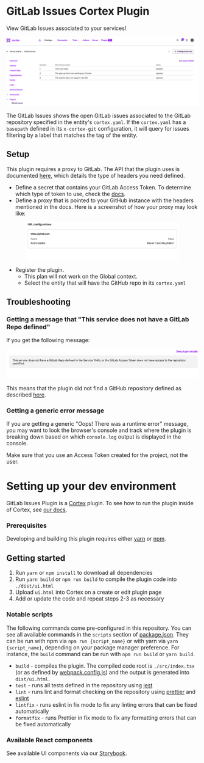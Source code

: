 # GitLab Issues Cortex Plugin

View GitLab Issues associated to your services!

<div align="center"><img src="img/gl-issues-cortex.png" width="550" /></div>

The GitLab Issues shows the open GitLab issues associated to the GitLab repository specified in the entity's `cortex.yaml`. If the `cortex.yaml` has a `basepath` defined in its `x-cortex-git` configuration, it will query for issues filtering by a label that matches the tag of the entity.

## Setup

This plugin requires a proxy to GitLab. The API that the plugin uses is documented [here](https://docs.gitlab.com/ee/api/issues.html), which details the type of headers you need defined.

- Define a secret that contains your GitLab Access Token. To determine which type of token to use, check the [docs](https://docs.gitlab.com/ee/api/rest/index.html#authentication).
- Define a proxy that is pointed to your GitHub instance with the headers mentioned in the docs. Here is a screenshot of how your proxy may look like:
<div align="center"><img src="img/gl-proxy.png" width="400" /></div>

- Register the plugin.
  - This plan will not work on the Global context.
  - Select the entity that will have the GitHub repo in its `cortex.yaml`

## Troubleshooting

### Getting a message that "This service does not have a GitLab Repo defined"

If you get the following message:

<div align="center"><img src="img/gl-no-repo-defined.png" width="540" /></div>

This means that the plugin did not find a GitHub repository defined as described [here](https://docs.cortex.io/docs/reference/integrations/github#catalog-descriptor).

### Getting a generic error message

If you are getting a generic "Oops! There was a runtime error" message, you may want to look the browser's console and track where the plugin is breaking down based on which `console.log` output is displayed in the console.

Make sure that you use an Access Token created for the project, not the user.

# Setting up your dev environment


GitLab Issues Plugin is a [Cortex](https://www.cortex.io/) plugin. To see how to run the plugin inside of Cortex, see [our docs](https://docs.cortex.io/docs/plugins).

### Prerequisites

Developing and building this plugin requires either [yarn](https://classic.yarnpkg.com/lang/en/docs/install/) or [npm](https://docs.npmjs.com/downloading-and-installing-node-js-and-npm).

## Getting started

1. Run `yarn` or `npm install` to download all dependencies
2. Run `yarn build` or `npm run build` to compile the plugin code into `./dist/ui.html`
3. Upload `ui.html` into Cortex on a create or edit plugin page
4. Add or update the code and repeat steps 2-3 as necessary

### Notable scripts

The following commands come pre-configured in this repository. You can see all available commands in the `scripts` section of [package.json](./package.json). They can be run with npm via `npm run {script_name}` or with yarn via `yarn {script_name}`, depending on your package manager preference. For instance, the `build` command can be run with `npm run build` or `yarn build`.

- `build` - compiles the plugin. The compiled code root is `./src/index.tsx` (or as defined by [webpack.config.js](webpack.config.js)) and the output is generated into `dist/ui.html`.
- `test` - runs all tests defined in the repository using [jest](https://jestjs.io/)
- `lint` - runs lint and format checking on the repository using [prettier](https://prettier.io/) and [eslint](https://eslint.org/)
- `lintfix` - runs eslint in fix mode to fix any linting errors that can be fixed automatically
- `formatfix` - runs Prettier in fix mode to fix any formatting errors that can be fixed automatically

### Available React components

See available UI components via our [Storybook](https://cortexapps.github.io/plugin-core/).
